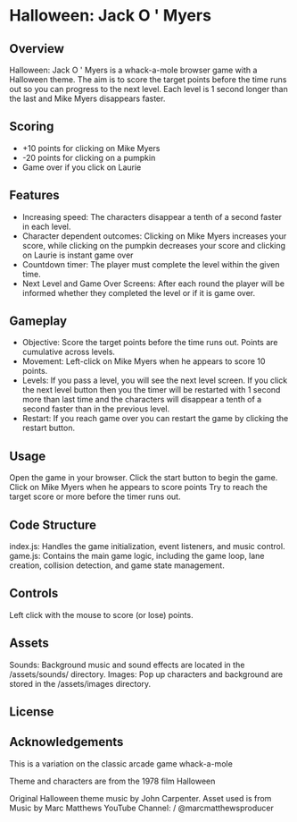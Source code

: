 <h1>Halloween: Jack O ' Myers</h1>

<h2>Overview</h2>
<p>Halloween: Jack O ' Myers is a whack-a-mole browser game with a Halloween theme. The aim is to score the target points before the time runs out so you can progress to the next level. Each level is 1 second longer than the last and Mike Myers disappears faster.</p>

<h2>Scoring</h2>

- +10 points for clicking on Mike Myers
- -20 points for clicking on a pumpkin
- Game over if you click on Laurie

<h2>Features</h2>
<ul>
<li>Increasing speed: The characters disappear a tenth of a second faster in each level.</li>
<li>Character dependent outcomes: Clicking on Mike Myers increases your score, while clicking on the pumpkin decreases your score and clicking on Laurie is instant game over</li>
<li>Countdown timer: The player must complete the level within the given time.</li>
<li>Next Level and Game Over Screens: After each round the player will be informed whether they completed the level or if it is game over.</li></ul>

<h2>Gameplay</h2>
<ul>
<li>Objective: Score the target points before the time runs out. Points are cumulative across levels.</li>
<li>Movement: Left-click on Mike Myers when he appears to score 10 points.</li>
<li>Levels: If you pass a level, you will see the next level screen. If you click the next level button then you the timer will be restarted with 1 second more than last time and the characters will disappear a tenth of a second faster than in the previous level.</li>
<li>Restart: If you reach game over you can restart the game by clicking the restart button.</li></ul>

<h2>Usage</h2>
Open the game in your browser.
Click the start button to begin the game.
Click on Mike Myers when he appears to score points
Try to reach the target score or more before the timer runs out.

<h2>Code Structure</h2>
index.js: Handles the game initialization, event listeners, and music control.
game.js: Contains the main game logic, including the game loop, lane creation, collision detection, and game state management.

<h2>Controls</h2>
Left click with the mouse to score (or lose) points.

<h2>Assets</h2>
Sounds: Background music and sound effects are located in the /assets/sounds/ directory.
Images: Pop up characters and background are stored in the /assets/images directory.

<h2>License</h2>

<h2>Acknowledgements</h2>
<p>This is a variation on the classic arcade game whack-a-mole</p>
<p>Theme and characters are from the 1978 film Halloween</p>
<p>Original Halloween theme music by John Carpenter. Asset used is from Music by Marc Matthews
YouTube Channel:    / @marcmatthewsproducer  </p>
